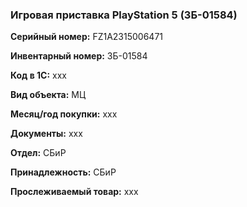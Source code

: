 ### Игровая приставка PlayStation 5 (ЗБ-01584) </br>

**Серийный номер:** FZ1A2315006471 </br>

**Инвентарный номер:** ЗБ-01584 </br>

**Код в 1С:** xxx </br> 

**Вид объекта:** МЦ

**Месяц/год покупки:** xxx </br>

**Документы:** xxx  </br>

**Отдел:** СБиР </br>

**Принадлежность:** СБиР </br>

**Прослеживаемый товар:** xxx

